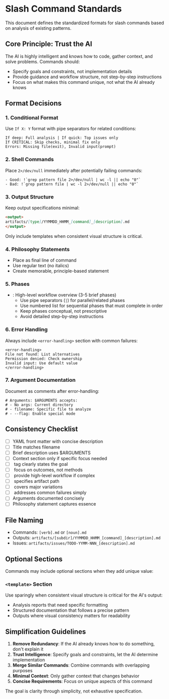 # Slash Command Standards

This document defines the standardized formats for slash commands based on analysis of existing patterns.

## Core Principle: Trust the AI

The AI is highly intelligent and knows how to code, gather context, and solve problems. Commands should:
- Specify goals and constraints, not implementation details
- Provide guidance and workflow structure, not step-by-step instructions
- Focus on what makes this command unique, not what the AI already knows

## Format Decisions

### 1. **Conditional Format**
Use `If X: Y` format with pipe separators for related conditions:
```
If deep: Full analysis | If quick: Top issues only
If CRITICAL: Skip checks, minimal fix only
Errors: Missing file(exit), Invalid input(prompt)
```

### 2. **Shell Commands**
Place `2>/dev/null` immediately after potentially failing commands:
```
- Good: !`grep pattern file 2>/dev/null | wc -l || echo "0"`
- Bad: !`grep pattern file | wc -l 2>/dev/null || echo "0"`
```

### 3. **Output Structure**
Keep output specifications minimal:
```markdown
<output>
artifacts/[type]/YYMMDD_HHMM_[command]_[description].md
</output>
```
Only include templates when consistent visual structure is critical.

### 4. **Philosophy Statements**
- Place as final line of command
- Use regular text (no italics)
- Create memorable, principle-based statement

### 5. **Phases**
- **<phases>**: High-level workflow overview (3-5 brief phases)
  - Use pipe separators (`|`) for parallel/related phases
  - Use numbered list for sequential phases that must complete in order
  - Keep phases conceptual, not prescriptive
  - Avoid detailed step-by-step instructions

### 6. **Error Handling**
Always include `<error-handling>` section with common failures:
```
<error-handling>
File not found: List alternatives
Permission denied: Check ownership
Invalid input: Use default value
</error-handling>
```

### 7. **Argument Documentation**
Document as comments after error-handling:
```
# Arguments: $ARGUMENTS accepts:
# - No args: Current directory
# - filename: Specific file to analyze
# - --flag: Enable special mode
```

## Consistency Checklist

- [ ] YAML front matter with concise description
- [ ] Title matches filename
- [ ] Brief description uses $ARGUMENTS
- [ ] Context section only if specific focus needed
- [ ] <task> tag clearly states the goal
- [ ] <requirements> focus on outcomes, not methods
- [ ] <phases> provide high-level workflow if complex
- [ ] <output> specifies artifact path
- [ ] <conditional> covers major variations
- [ ] <error-handling> addresses common failures simply
- [ ] Arguments documented concisely
- [ ] Philosophy statement captures essence

## File Naming

- Commands: `[verb].md` or `[noun].md`
- Outputs: `artifacts/[subdir]/YYMMDD_HHMM_[command]_[description].md`
- Issues: `artifacts/issues/TODO-YYMM-NNN_[description].md`

## Optional Sections

Commands may include optional sections when they add unique value:

### `<template>` Section
Use sparingly when consistent visual structure is critical for the AI's output:
- Analysis reports that need specific formatting
- Structured documentation that follows a precise pattern
- Outputs where visual consistency matters for readability

## Simplification Guidelines

1. **Remove Redundancy**: If the AI already knows how to do something, don't explain it
2. **Trust Intelligence**: Specify goals and constraints, let the AI determine implementation
3. **Merge Similar Commands**: Combine commands with overlapping purposes
4. **Minimal Context**: Only gather context that changes behavior
5. **Concise Requirements**: Focus on unique aspects of this command

The goal is clarity through simplicity, not exhaustive specification.